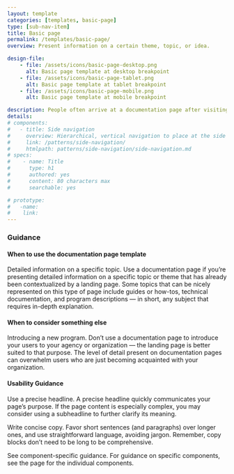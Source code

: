 ```yaml
---
layout: template
categories: [templates, basic-page]
type: [sub-nav-item]
title: Basic page 
permalink: /templates/basic-page/
overview: Present information on a certain theme, topic, or idea. 

design-file:
    - file: /assets/icons/basic-page-desktop.png
      alt: Basic page template at desktop breakpoint
    - file: /assets/icons/basic-page-tablet.png
      alt: Basic page template at tablet breakpoint
    - file: /assets/icons/basic-page-mobile.png
      alt: Basic page template at mobile breakpoint

description: People often arrive at a documentation page after visiting the landing page or after searching for a specific piece of information, so documentation pages don’t need to provide as much contextualizing information as more introductory pages would. The copy should be clear, focused, and concise.
details:
# components:
#   - title: Side navigation
#     overview: Hierarchical, vertical navigation to place at the side of a page.
#     link: /patterns/side-navigation/
#     htmlpath: patterns/side-navigation/side-navigation.md
# specs:
#    - name: Title
#      type: h1
#      authored: yes
#      content: 80 characters max
#      searchable: yes

# prototype:
#   -name:
#    link:
---
```


### Guidance

#### When to use the documentation page template
Detailed information on a specific topic. Use a documentation page if you’re presenting detailed information on a specific topic or theme that has already been contextualized by a landing page. Some topics that can be nicely represented on this type of page include guides or how-tos, technical documentation, and program descriptions — in short, any subject that requires in-depth explanation.

#### When to consider something else
Introducing a new program. Don’t use a documentation page to introduce your users to your agency or organization — the landing page is better suited to that purpose. The level of detail present on documentation pages can overwhelm users who are just becoming acquainted with your organization.

#### Usability Guidance 
Use a precise headline. A precise headline quickly communicates your page’s purpose. If the page content is especially complex, you may consider using a subheadline to further clarify its meaning.

Write concise copy. Favor short sentences (and paragraphs) over longer ones, and use straightforward language, avoiding jargon. Remember, copy blocks don’t need to be long to be comprehensive.

See component-specific guidance. For guidance on specific components, see the page for the individual components.

